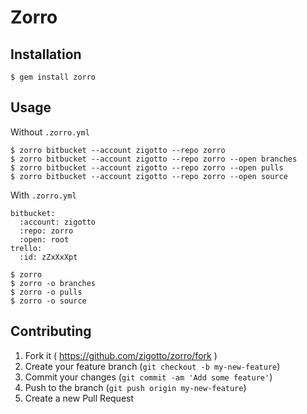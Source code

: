 # Zorro

## Installation

    $ gem install zorro

## Usage

Without `.zorro.yml`

    $ zorro bitbucket --account zigotto --repo zorro
    $ zorro bitbucket --account zigotto --repo zorro --open branches
    $ zorro bitbucket --account zigotto --repo zorro --open pulls
    $ zorro bitbucket --account zigotto --repo zorro --open source

With `.zorro.yml`

```
bitbucket:
  :account: zigotto
  :repo: zorro
  :open: root
trello:
  :id: zZxXxXpt
```

    $ zorro
    $ zorro -o branches
    $ zorro -o pulls
    $ zorro -o source

## Contributing

1. Fork it ( https://github.com/zigotto/zorro/fork )
2. Create your feature branch (`git checkout -b my-new-feature`)
3. Commit your changes (`git commit -am 'Add some feature'`)
4. Push to the branch (`git push origin my-new-feature`)
5. Create a new Pull Request
